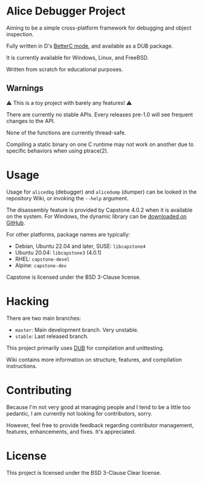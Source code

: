 # Alice Debugger Project

Aiming to be a simple cross-platform framework for debugging and object inspection.

Fully written in D's [BetterC mode](https://dlang.org/spec/betterc.html),
and available as a DUB package.

It is currently available for Windows, Linux, and FreeBSD.

Written from scratch for educational purposes.

## Warnings

⚠️ This is a toy project with barely any features! ⚠️

There are currently no stable APIs. Every releases pre-1.0 will see frequent
changes to the API.

None of the functions are currently thread-safe.

Compiling a static binary on one C runtime may not work on another due to
specific behaviors when using ptrace(2).

# Usage

Usage for `alicedbg` (debugger) and `alicedump` (dumper) can be looked in the
repository Wiki, or invoking the `--help` argument.

The disassembly feature is provided by Capstone 4.0.2 when it is available on
the system. For Windows, the dynamic library can be
[downloaded on GitHub](https://github.com/capstone-engine/capstone/releases/tag/4.0.2).

For other platforms, package names are typically:
- Debian, Ubuntu 22.04 and later, SUSE: `libcapstone4`
- Ubuntu 20.04: `libcapstone3` (4.0.1)
- RHEL: `capstone-devel`
- Alpine: `capstone-dev`

Capstone is licensed under the BSD 3-Clause license.

# Hacking

There are two main branches:
- `master`: Main development branch. Very unstable.
- `stable`: Last released branch.

This project primarily uses [DUB](https://dub.pm/cli-reference/dub/)
for compilation and unittesting.

Wiki contains more information on structure, features, and compilation
instructions.

# Contributing

Because I'm not very good at managing people and I tend to be a little too
pedantic, I am currently not looking for contributors, sorry.

However, feel free to provide feedback regarding contributor management,
features, enhancements, and fixes. It's appreciated.

# License

This project is licensed under the BSD 3-Clause Clear license.